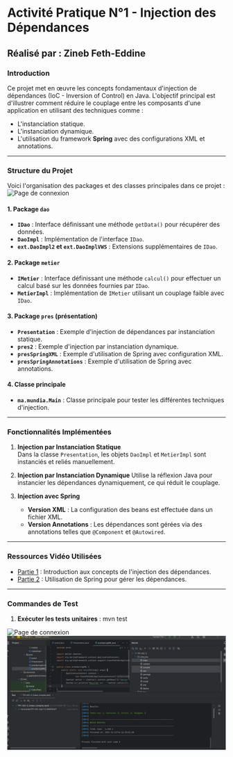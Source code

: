 # Activité Pratique N°1 - Injection des Dépendances

## Réalisé par : **Zineb Feth-Eddine**

### Introduction
Ce projet met en œuvre les concepts fondamentaux d'injection de dépendances (IoC - Inversion of Control) en Java. L'objectif principal est d'illustrer comment réduire le couplage entre les composants d'une application en utilisant des techniques comme :
- L'instanciation statique.
- L'instanciation dynamique.
- L'utilisation du framework **Spring** avec des configurations XML et annotations.

---

### Structure du Projet

Voici l'organisation des packages et des classes principales dans ce projet :
<img src="Screens/str.png.png" alt="Page de connexion" />


#### **1. Package `dao`**
- **`IDao`** : Interface définissant une méthode `getData()` pour récupérer des données.
- **`DaoImpl`** : Implémentation de l'interface `IDao`.
- **`ext.DaoImpl2` et `ext.DaoImplVWS`** : Extensions supplémentaires de `IDao`.

#### **2. Package `metier`**
- **`IMetier`** : Interface définissant une méthode `calcul()` pour effectuer un calcul basé sur les données fournies par `IDao`.
- **`MetierImpl`** : Implémentation de `IMetier` utilisant un couplage faible avec `IDao`.

#### **3. Package `pres` (présentation)**
- **`Presentation`** : Exemple d'injection de dépendances par instanciation statique.
- **`pres2`** : Exemple d'injection par instanciation dynamique.
- **`presSpringXML`** : Exemple d'utilisation de Spring avec configuration XML.
- **`presSpringAnnotations`** : Exemple d'utilisation de Spring avec annotations.

#### **4. Classe principale**
- **`ma.mundia.Main`** : Classe principale pour tester les différentes techniques d'injection.

---

### Fonctionnalités Implémentées

1. **Injection par Instanciation Statique**  
   Dans la classe `Presentation`, les objets `DaoImpl` et `MetierImpl` sont instanciés et reliés manuellement.

2. **Injection par Instanciation Dynamique**
   Utilise la réflexion Java pour instancier les dépendances dynamiquement, ce qui réduit le couplage.

3. **Injection avec Spring**  
   - **Version XML** : La configuration des beans est effectuée dans un fichier XML.
   - **Version Annotations** : Les dépendances sont gérées via des annotations telles que `@Component` et `@Autowired`.

---

### Ressources Vidéo Utilisées

- [Partie 1](https://www.youtube.com/watch?v=08eEhNKOw7I) : Introduction aux concepts de l'injection des dépendances.  
- [Partie 2](https://www.youtube.com/watch?v=oP-6ly2Zt5E) : Utilisation de Spring pour gérer les dépendances.

---

### Commandes de Test

1. **Exécuter les tests unitaires** : 
   mvn test
<img src="Screens/test.png.png" alt="Page de connexion" />
<img src="Screens/test (2).png" alt="Page de connexion" />

